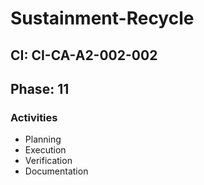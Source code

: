 # Sustainment-Recycle

## CI: CI-CA-A2-002-002
## Phase: 11

### Activities
- Planning
- Execution
- Verification
- Documentation

